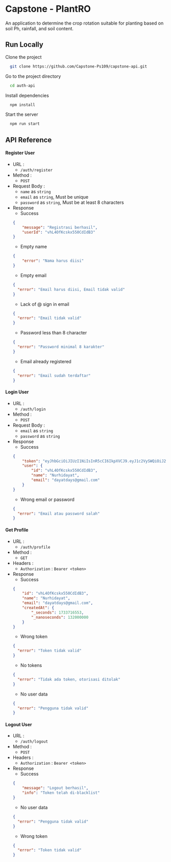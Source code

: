 
# Capstone - PlantRO

An application to determine the crop rotation suitable for planting based on soil Ph, rainfall, and soil content.


## Run Locally

Clone the project

```bash
  git clone https://github.com/Capstone-Ps109/capstone-api.git
```

Go to the project directory

```bash
  cd auth-api
```

Install dependencies

```bash
  npm install
```

Start the server

```bash
  npm run start
```


## API Reference

#### Register User
- URL : 
  - `/auth/register`
- Method : 
  - `POST`
- Request Body :
  - `name` as `string` 
  - `email` as `string`, Must be unique 
  - `password` as `string`, Must be at least 8 characters
- Response
  - Success
  ```json
  {
      "message": "Registrasi berhasil",
      "userId": "vhL4OfKcskx550CdIdB3"
  }
  ```
  - Empty name
  ```json
  {
      "error": "Nama harus diisi"
  }
  ```
  - Empty email
  ```json
  {
    "error": "Email harus diisi, Email tidak valid"
  }
  ```
  - Lack of @ sign in email
  ```json
  {
    "error": "Email tidak valid"
  }
  ```
  - Password less than 8 character
  ```json
  {
    "error": "Password minimal 8 karakter"
  }
  ```
  - Email already registered
  ```json
  {
    "error": "Email sudah terdaftar"
  }
  ```

#### Login User
- URL : 
  - `/auth/login`
- Method : 
  - `POST`
- Request Body :
  - `email` as `string`
  - `password` as `string`
- Response
  - Success
  ```json
  {
      "token": "eyJhbGciOiJIUzI1NiIsInR5cCI6IkpXVCJ9.eyJ1c2VySWQiOiJ2aEw0T2ZLY3NreDU1MENkSWRCMyIsImlhdCI6MTczMzcxNjgxNiwiZXhwIjoxNzMzODAzMjE2fQ._RunFkOuqSueEgmzz9blqq1ILx9IK8PyhuF8L7hx0Co",
      "user": {
          "id": "vhL4OfKcskx550CdIdB3",
          "name": "Nurhidayat",
          "email": "dayatdays@gmail.com"
      }
  }
  ```
  - Wrong email or password
  ```json
  {
    "error": "Email atau password salah"
  }
  ```

#### Get Profile
- URL : 
  - `/auth/profile`
- Method : 
  - `GET`
- Headers :
  - `Authorization` : `Bearer <token>`
- Response
  - Success
  ```json
  {
      "id": "vhL4OfKcskx550CdIdB3",
      "name": "Nurhidayat",
      "email": "dayatdays@gmail.com",
      "createdAt": {
          "_seconds": 1733716553,
          "_nanoseconds": 132000000
      }
  }
  ```
  - Wrong token
  ```json
  {
    "error": "Token tidak valid"
  }
  ```
  - No tokens
  ```json
  {
    "error": "Tidak ada token, otorisasi ditolak"
  }
  ```
  - No user data
  ```json
  {
    "error": "Pengguna tidak valid"
  }
  ```

#### Logout User
- URL : 
  - `/auth/logout`
- Method : 
  - `POST`
- Headers :
  - `Authorization` : `Bearer <token>`
- Response
  - Success
  ```json
  {
      "message": "Logout berhasil",
      "info": "Token telah di-blacklist"
  }
  ```
  - No user data
  ```json
  {
    "error": "Pengguna tidak valid"
  }
  ```
  - Wrong token
  ```json
  {
    "error": "Token tidak valid"
  }
  ```

